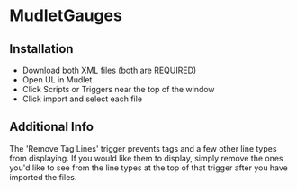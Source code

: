 # MudletGauges
## Installation
- Download both XML files (both are REQUIRED)
- Open UL in Mudlet
- Click Scripts or Triggers near the top of the window
- Click import and select each file

## Additional Info
The 'Remove Tag Lines' trigger prevents tags and a few other line types from displaying. If you would like them to display, simply remove the ones you'd like to see from the line types at the top of that trigger after you have imported the files. 
